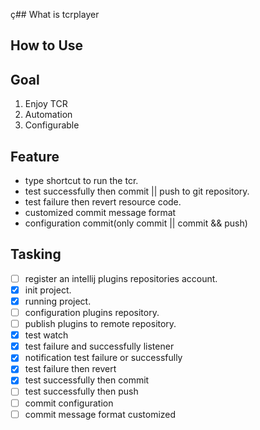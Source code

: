 ç## What is tcrplayer

## How to Use

## Goal
1. Enjoy TCR 
2. Automation
3. Configurable

## Feature
- type shortcut to run the tcr.
- test successfully then commit || push to git repository.
- test failure then revert resource code.
- customized commit message format
- configuration commit(only commit || commit && push)

## Tasking
- [ ] register an intellij plugins repositories account. 
- [x] init project.
- [x] running project. 
- [ ] configuration plugins repository. 
- [ ] publish plugins to remote repository. 
- [x] test watch 
- [x] test failure and successfully listener 
- [x] notification test failure or successfully 
- [x] test failure then revert 
- [x] test successfully then commit
- [ ] test successfully then push
- [ ] commit configuration
- [ ] commit message format customized
